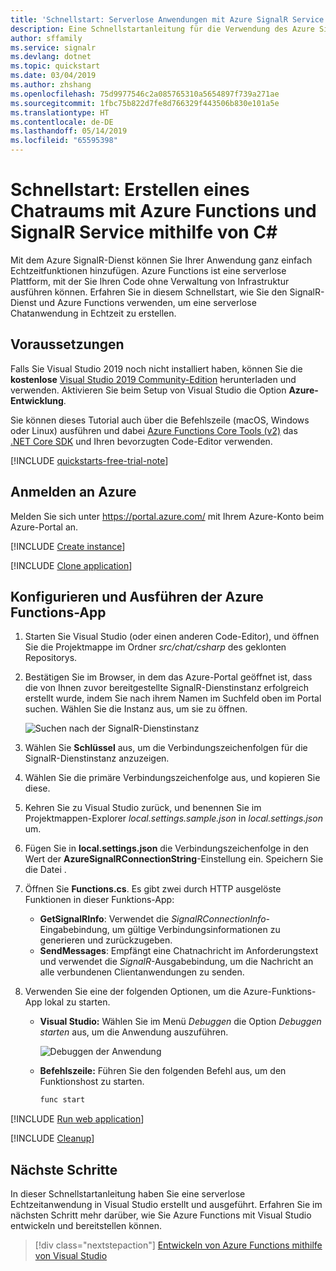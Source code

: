 ```yaml
---
title: 'Schnellstart: Serverlose Anwendungen mit Azure SignalR Service (C#)'
description: Eine Schnellstartanleitung für die Verwendung des Azure SignalR-Diensts und von Azure Functions zum Erstellen eines Chatraums.
author: sffamily
ms.service: signalr
ms.devlang: dotnet
ms.topic: quickstart
ms.date: 03/04/2019
ms.author: zhshang
ms.openlocfilehash: 75d9977546c2a085765310a5654897f739a271ae
ms.sourcegitcommit: 1fbc75b822d7fe8d766329f443506b830e101a5e
ms.translationtype: HT
ms.contentlocale: de-DE
ms.lasthandoff: 05/14/2019
ms.locfileid: "65595398"
---
```

# <a name="quickstart-create-a-chat-room-with-azure-functions-and-signalr-service-using-c"></a>Schnellstart: Erstellen eines Chatraums mit Azure Functions und SignalR Service mithilfe von C\#

Mit dem Azure SignalR-Dienst können Sie Ihrer Anwendung ganz einfach Echtzeitfunktionen hinzufügen. Azure Functions ist eine serverlose Plattform, mit der Sie Ihren Code ohne Verwaltung von Infrastruktur ausführen können. Erfahren Sie in diesem Schnellstart, wie Sie den SignalR-Dienst und Azure Functions verwenden, um eine serverlose Chatanwendung in Echtzeit zu erstellen.

## <a name="prerequisites"></a>Voraussetzungen

Falls Sie Visual Studio 2019 noch nicht installiert haben, können Sie die **kostenlose** [Visual Studio 2019 Community-Edition](https://www.visualstudio.com/downloads/) herunterladen und verwenden. Aktivieren Sie beim Setup von Visual Studio die Option **Azure-Entwicklung**.

Sie können dieses Tutorial auch über die Befehlszeile (macOS, Windows oder Linux) ausführen und dabei [Azure Functions Core Tools (v2)](https://github.com/Azure/azure-functions-core-tools#installing) das [.NET Core SDK](https://dotnet.microsoft.com/download) und Ihren bevorzugten Code-Editor verwenden.

[!INCLUDE [quickstarts-free-trial-note](../../includes/quickstarts-free-trial-note.md)]

## <a name="log-in-to-azure"></a>Anmelden an Azure

Melden Sie sich unter <https://portal.azure.com/> mit Ihrem Azure-Konto beim Azure-Portal an.

[!INCLUDE [Create instance](includes/signalr-quickstart-create-instance.md)]

[!INCLUDE [Clone application](includes/signalr-quickstart-clone-application.md)]

## <a name="configure-and-run-the-azure-function-app"></a>Konfigurieren und Ausführen der Azure Functions-App

1. Starten Sie Visual Studio (oder einen anderen Code-Editor), und öffnen Sie die Projektmappe im Ordner *src/chat/csharp* des geklonten Repositorys.

1. Bestätigen Sie im Browser, in dem das Azure-Portal geöffnet ist, dass die von Ihnen zuvor bereitgestellte SignalR-Dienstinstanz erfolgreich erstellt wurde, indem Sie nach ihrem Namen im Suchfeld oben im Portal suchen. Wählen Sie die Instanz aus, um sie zu öffnen.

    ![Suchen nach der SignalR-Dienstinstanz](media/signalr-quickstart-azure-functions-csharp/signalr-quickstart-search-instance.png)

1. Wählen Sie **Schlüssel** aus, um die Verbindungszeichenfolgen für die SignalR-Dienstinstanz anzuzeigen.

1. Wählen Sie die primäre Verbindungszeichenfolge aus, und kopieren Sie diese.

1. Kehren Sie zu Visual Studio zurück, und benennen Sie im Projektmappen-Explorer *local.settings.sample.json* in *local.settings.json* um.

1. Fügen Sie in **local.settings.json** die Verbindungszeichenfolge in den Wert der **AzureSignalRConnectionString**-Einstellung ein. Speichern Sie die Datei .

1. Öffnen Sie **Functions.cs**. Es gibt zwei durch HTTP ausgelöste Funktionen in dieser Funktions-App:

    - **GetSignalRInfo**: Verwendet die *SignalRConnectionInfo*-Eingabebindung, um gültige Verbindungsinformationen zu generieren und zurückzugeben.
    - **SendMessages**: Empfängt eine Chatnachricht im Anforderungstext und verwendet die *SignalR*-Ausgabebindung, um die Nachricht an alle verbundenen Clientanwendungen zu senden.

1. Verwenden Sie eine der folgenden Optionen, um die Azure-Funktions-App lokal zu starten.

    - **Visual Studio:** Wählen Sie im Menü *Debuggen* die Option *Debuggen starten* aus, um die Anwendung auszuführen.

        ![Debuggen der Anwendung](media/signalr-quickstart-azure-functions-csharp/signalr-quickstart-debug-vs.png)

    - **Befehlszeile:** Führen Sie den folgenden Befehl aus, um den Funktionshost zu starten.

        ```bash
        func start
        ```

[!INCLUDE [Run web application](includes/signalr-quickstart-run-web-application.md)]

[!INCLUDE [Cleanup](includes/signalr-quickstart-cleanup.md)]

## <a name="next-steps"></a>Nächste Schritte

In dieser Schnellstartanleitung haben Sie eine serverlose Echtzeitanwendung in Visual Studio erstellt und ausgeführt. Erfahren Sie im nächsten Schritt mehr darüber, wie Sie Azure Functions mit Visual Studio entwickeln und bereitstellen können.

> [!div class="nextstepaction"]
> [Entwickeln von Azure Functions mithilfe von Visual Studio](../azure-functions/functions-develop-vs.md)